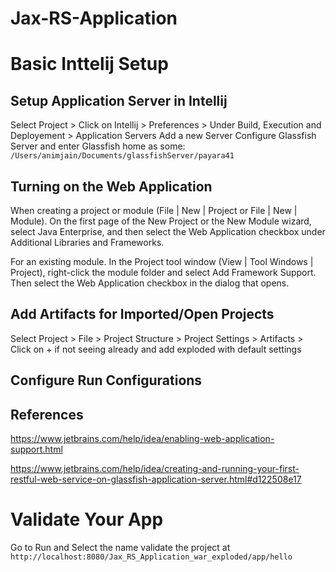 # Jax-RS-Application
# Basic Inttelij Setup
## Setup Application Server in Intellij
Select Project > Click on Intellij > Preferences > Under Build, Execution and Deployement > Application Servers
Add a new Server
Configure Glassfish Server and enter Glassfish home as some:
`/Users/animjain/Documents/glassfishServer/payara41`
## Turning on the Web Application
When creating a project or module (File | New | Project or File | New | Module). On the first page of the New Project or the New Module wizard, select Java Enterprise, and then select the Web Application checkbox under Additional Libraries and Frameworks.

For an existing module. In the Project tool window (View | Tool Windows | Project), right-click the module folder and select Add Framework Support. Then select the Web Application checkbox in the dialog that opens.
## Add Artifacts for Imported/Open Projects
Select Project > File > Project Structure > Project Settings > Artifacts > Click on + if not seeing already and add exploded with default settings

## Configure Run Configurations

## References
https://www.jetbrains.com/help/idea/enabling-web-application-support.html

https://www.jetbrains.com/help/idea/creating-and-running-your-first-restful-web-service-on-glassfish-application-server.html#d122508e17

# Validate Your App
Go to Run and Select the name
validate the project at `http://localhost:8080/Jax_RS_Application_war_exploded/app/hello`
